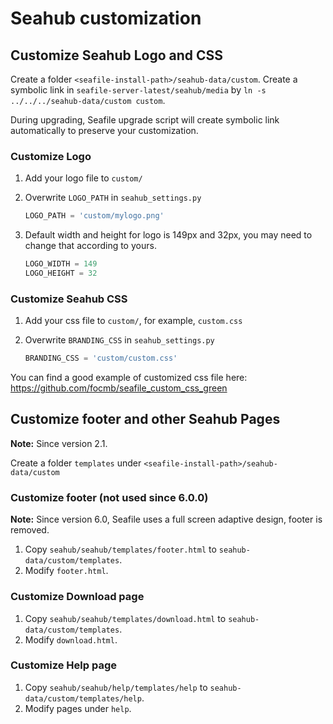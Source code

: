 # Seahub customization

## Customize Seahub Logo and CSS

Create a folder ``<seafile-install-path>/seahub-data/custom``. Create a symbolic link in `seafile-server-latest/seahub/media` by `ln -s ../../../seahub-data/custom custom`.

During upgrading, Seafile upgrade script will create symbolic link automatically to preserve your customization.

### Customize Logo

1. Add your logo file to `custom/`
2. Overwrite `LOGO_PATH` in `seahub_settings.py`

   ```python
   LOGO_PATH = 'custom/mylogo.png'
   ```

3. Default width and height for logo is 149px and 32px, you may need to change that according to yours.

   ```python
   LOGO_WIDTH = 149
   LOGO_HEIGHT = 32
   ```

### Customize Seahub CSS

1. Add your css file to `custom/`, for example, `custom.css`
2. Overwrite `BRANDING_CSS` in `seahub_settings.py`

   ```python
   BRANDING_CSS = 'custom/custom.css'
   ```

You can find a good example of customized css file here: https://github.com/focmb/seafile_custom_css_green


## Customize footer and other Seahub Pages

**Note:** Since version 2.1.

Create a folder ``templates`` under ``<seafile-install-path>/seahub-data/custom``

### Customize footer (not used since 6.0.0)

**Note:** Since version 6.0, Seafile uses a full screen adaptive design, footer is removed.

1. Copy ``seahub/seahub/templates/footer.html`` to ``seahub-data/custom/templates``.
2. Modify `footer.html`.

### Customize Download page

1. Copy ``seahub/seahub/templates/download.html`` to ``seahub-data/custom/templates``.
2. Modify `download.html`.

### Customize Help page

1. Copy ``seahub/seahub/help/templates/help`` to ``seahub-data/custom/templates/help``.
2. Modify pages under `help`.
